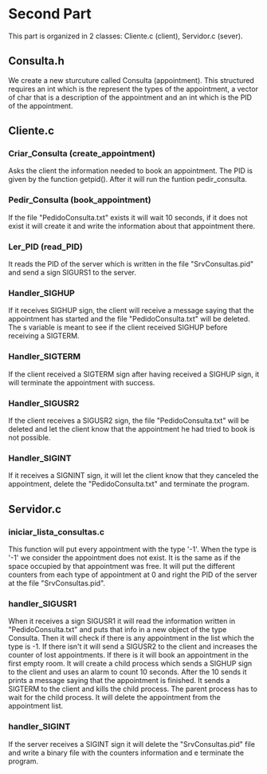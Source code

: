 # Second Part
This part is organized in 2 classes: Cliente.c (client), Servidor.c (sever).

## Consulta.h
We create a new sturcuture called Consulta (appointment). This structured requires an int which is the represent the types of the appointment, a vector of char that is a description of the appointment and an int which is the PID of the appointment. 

## Cliente.c

### Criar_Consulta (create_appointment)
Asks the client the information needed to book an appointment. The PID is given by the function getpid(). After it will run the funtion pedir_consulta.

### Pedir_Consulta (book_appointment)
If the file "PedidoConsulta.txt" exists it will wait 10 seconds, if it does not exist it will create it and write the information about that appointment there. 

### Ler_PID (read_PID)
It reads the PID of the server which is written in the file "SrvConsultas.pid" and send a sign SIGURS1 to the server.

### Handler_SIGHUP
If it receives SIGHUP sign, the client will receive a message saying that the appointment has started and the file "PedidoConsulta.txt" will be deleted. The s variable is meant to see if the client received SIGHUP before receiving a SIGTERM.

### Handler_SIGTERM
If the client received a SIGTERM sign after having received a SIGHUP sign, it will terminate the appointment with success.

### Handler_SIGUSR2
If the client receives a SIGUSR2 sign, the file "PedidoConsulta.txt" will be deleted and let the client know that the appointment he had tried to book is not possible.

### Handler_SIGINT
If it receives a SIGNINT sign, it will let the client know that they canceled the appointment, delete the "PedidoConsulta.txt" and terminate the program.

## Servidor.c

### iniciar_lista_consultas.c
This function will put every appointment with the type '-1'. When the type is '-1' we consider the appointment does not exist. It is the same as if the space occupied by that appointment was free. It will put the different counters from each type of appointment at 0 and right the PID of the server at the file "SrvConsultas.pid".

### handler_SIGUSR1
When it receives a sign SIGUSR1 it will read the information written in "PedidoConsulta.txt" and puts that info in a new object of the type Consulta. Then it will check if there is any appointment in the list which the type is -1. If there isn't it will send a SIGUSR2 to the client and increases the counter of lost appointments. If there is it will book an appointment in the first empty room. It will create a child process which sends a SIGHUP sign to the client and uses an alarm to count 10 seconds. After the 10 sends it prints a message saying that the appointment is finished. It sends a SIGTERM to the client and kills the child process. The parent process has to wait for the child process. It will delete the appointment from the appointment list.

### handler_SIGINT
If the server receives a SIGINT sign it will delete the "SrvConsultas.pid" file and write a binary file with the counters information and e terminate the program.

